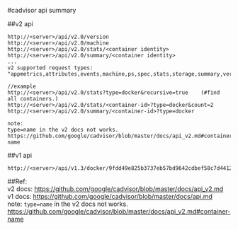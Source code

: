 #cadvisor api summary

##v2 api
```
http://<server>/api/v2.0/version
http://<server>/api/v2.0/machine
http://<server>/api/v2.0/stats/<container identity>
http://<server>/api/v2.0/summary/<container identity>
...
v2 supported request types: "appmetrics,attributes,events,machine,ps,spec,stats,storage,summary,version"

//example
http://<server>/api/v2.0/stats?type=docker&recursive=true    (#find all containers.)
http://<server>/api/v2.0/stats/<container-id>?type=docker&count=2
http://<server>/api/v2.0/summary/<container-id>?type=docker

note:
type=name in the v2 docs not works.
https://github.com/google/cadvisor/blob/master/docs/api_v2.md#container-name
```

##v1 api
```
http://<server>/api/v1.3/docker/9fdd49e825b3737eb57bd9642cdbef58c7d4412ad0e1185253566dc139727f66
```


##Ref:<br>
v2 docs: https://github.com/google/cadvisor/blob/master/docs/api_v2.md <br>
v1 docs: https://github.com/google/cadvisor/blob/master/docs/api.md <br>
note:
```type=name``` in the v2 docs not works.
https://github.com/google/cadvisor/blob/master/docs/api_v2.md#container-name
